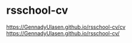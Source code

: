 # rsschool-cv
https://GennadyUlasen.github.io/rsschool-cv/cv
https://GennadyUlasen.github.io/rsschool-cv/